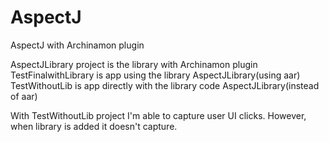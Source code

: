 # AspectJ
AspectJ with Archinamon plugin



AspectJLibrary project is the library with Archinamon plugin
TestFinalwithLibrary is app using the library AspectJLibrary(using aar)
TestWithoutLib is app directly with the library code AspectJLibrary(instead of aar)

With TestWithoutLib project I'm able to capture user UI clicks. However, when library is added it doesn't capture. 
